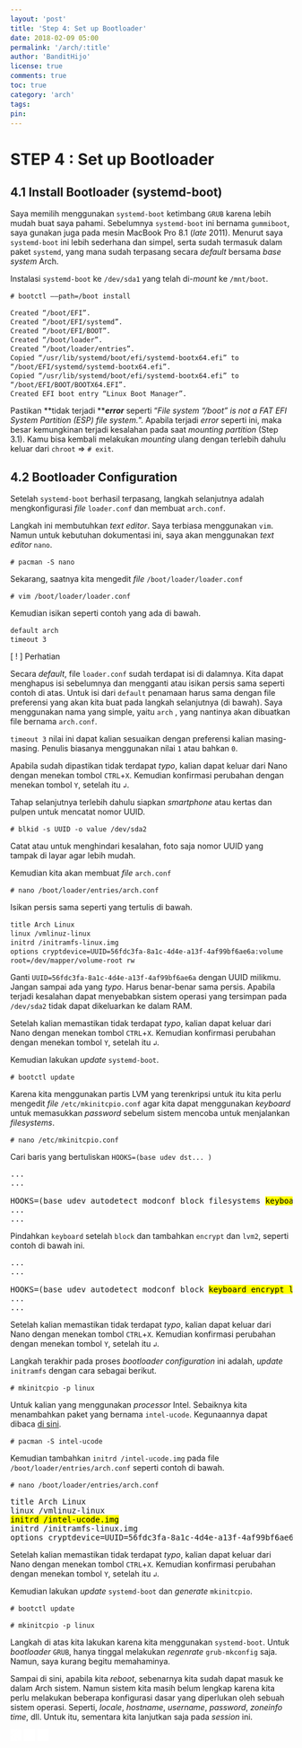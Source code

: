 ```yaml
---
layout: 'post'
title: 'Step 4: Set up Bootloader'
date: 2018-02-09 05:00
permalink: '/arch/:title'
author: 'BanditHijo'
license: true
comments: true
toc: true
category: 'arch'
tags:
pin:
---
```



# STEP 4 : Set up Bootloader

## 4.1 Install Bootloader \(systemd-boot\)

Saya memilih menggunakan `systemd-boot` ketimbang `GRUB` karena lebih mudah buat saya pahami. Sebelumnya `systemd-boot` ini bernama `gummiboot`, saya gunakan juga pada mesin MacBook Pro 8.1 \(_late_ 2011\). Menurut saya `systemd-boot` ini lebih sederhana dan simpel, serta sudah termasuk dalam paket `systemd`, yang mana sudah terpasang secara _default_ bersama _base system_ Arch.

Instalasi `systemd-boot` ke `/dev/sda1` yang telah di-_mount_ ke `/mnt/boot`.

```
# bootctl ––path=/boot install
```

```
Created “/boot/EFI”.
Created “/boot/EFI/systemd”.
Created “/boot/EFI/BOOT”.
Created “/boot/loader”.
Created “/boot/loader/entries”.
Copied “/usr/lib/systemd/boot/efi/systemd-bootx64.efi” to “/boot/EFI/systemd/systemd-bootx64.efi”.
Copied “/usr/lib/systemd/boot/efi/systemd-bootx64.efi” to “/boot/EFI/BOOT/BOOTX64.EFI”.
Created EFI boot entry “Linux Boot Manager”.
```

Pastikan **tidak terjadi **_**error**_ seperti “_File system “/boot” is not a FAT EFI System Partition \(ESP\) file system._”. Apabila terjadi _error_ seperti ini, maka besar kemungkinan terjadi kesalahan pada saat _mounting partition_ \(Step 3.1\). Kamu bisa kembali melakukan _mounting_ ulang dengan terlebih dahulu keluar dari `chroot` =&gt; `# exit`.

## 4.2 Bootloader Configuration

Setelah `systemd-boot` berhasil terpasang, langkah selanjutnya adalah mengkonfigurasi _file_ `loader.conf` dan membuat `arch.conf`.

Langkah ini membutuhkan _text editor_. Saya terbiasa menggunakan `vim`. Namun untuk kebutuhan dokumentasi ini, saya akan menggunakan _text editor_ `nano`.

```
# pacman -S nano
```

Sekarang, saatnya kita mengedit _file_ `/boot/loader/loader.conf`

```
# vim /boot/loader/loader.conf
```

Kemudian isikan seperti contoh yang ada di bawah.

```
default arch
timeout 3
```

<!-- PERHATIAN -->
<div class="blockquote-red">
<div class="blockquote-red-title">[ ! ] Perhatian</div>
<p>Secara <i>default</i>, file <code>loader.conf</code> sudah terdapat isi di dalamnya. Kita dapat menghapus isi sebelumnya dan mengganti atau isikan persis sama seperti contoh di atas. Untuk isi dari <code>default</code> penamaan harus sama dengan file preferensi yang akan kita buat pada langkah selanjutnya (di bawah). Saya menggunakan nama yang simple, yaitu <code>arch</code> , yang nantinya akan dibuatkan file bernama <code>arch.conf</code>.</p>
<p><code>timeout 3</code> nilai ini dapat kalian sesuaikan dengan preferensi kalian masing-masing. Penulis biasanya menggunakan nilai <code>1</code> atau bahkan <code>0</code>.</p>
</div>

Apabila sudah dipastikan tidak terdapat _typo_, kalian dapat keluar dari Nano dengan menekan tombol `CTRL`+`X`. Kemudian konfirmasi perubahan dengan menekan tombol `Y`, setelah itu `↲`.

Tahap selanjutnya terlebih dahulu siapkan _smartphone_ atau kertas dan pulpen untuk mencatat nomor UUID.

```
# blkid -s UUID -o value /dev/sda2
```

Catat atau untuk menghindari kesalahan, foto saja nomor UUID yang tampak di layar agar lebih mudah.

Kemudian kita akan membuat _file_ `arch.conf`

```
# nano /boot/loader/entries/arch.conf
```

Isikan persis sama seperti yang tertulis di bawah.

```
title Arch Linux
linux /vmlinuz-linux
initrd /initramfs-linux.img
options cryptdevice=UUID=56fdc3fa-8a1c-4d4e-a13f-4af99bf6ae6a:volume root=/dev/mapper/volume-root rw
```

Ganti `UUID=56fdc3fa-8a1c-4d4e-a13f-4af99bf6ae6a` dengan UUID milikmu. Jangan sampai ada yang _typo_. Harus benar-benar sama persis. Apabila terjadi  kesalahan dapat menyebabkan sistem operasi yang tersimpan pada `/dev/sda2` tidak dapat dikeluarkan ke dalam RAM.

Setelah kalian memastikan tidak terdapat _typo_, kalian dapat keluar dari Nano dengan menekan tombol `CTRL`+`X`. Kemudian konfirmasi perubahan dengan menekan tombol `Y`, setelah itu `↲`.

Kemudian lakukan _update_ `systemd-boot`.

```
# bootctl update
```

Karena kita menggunakan partis LVM yang terenkripsi untuk itu kita perlu mengedit _file_ `/etc/mkinitcpio.conf` agar kita dapat menggunakan _keyboard_ untuk memasukkan _password_ sebelum sistem mencoba untuk menjalankan _filesystems_.

```
# nano /etc/mkinitcpio.conf
```

Cari baris yang bertuliskan `HOOKS=(base udev dst... )`

<pre>
...
...

HOOKS=(base udev autodetect modconf block filesystems <mark>keyboard</mark> fsck)
...
...
</pre>

Pindahkan `keyboard` setelah `block` dan tambahkan `encrypt` dan `lvm2`, seperti contoh di bawah ini.

<pre>
...
...

HOOKS=(base udev autodetect modconf block <mark>keyboard encrypt lvm2</mark> filesystems fsck)
...
...
</pre>

Setelah kalian memastikan tidak terdapat _typo_, kalian dapat keluar dari Nano dengan menekan tombol `CTRL`+`X`. Kemudian konfirmasi perubahan dengan menekan tombol `Y`, setelah itu `↲`.

Langkah terakhir pada proses _bootloader configuration_ ini adalah, _update_ `initramfs` dengan cara sebagai berikut.

```
# mkinitcpio -p linux
```

Untuk kalian yang menggunakan _processor_ Intel. Sebaiknya kita menambahkan paket yang bernama `intel-ucode`. Kegunaannya dapat dibaca [di sini](https://wiki.archlinux.org/index.php/Microcode).

```
# pacman -S intel-ucode
```

Kemudian tambahkan `initrd /intel-ucode.img` pada file `/boot/loader/entries/arch.conf` seperti contoh di bawah.

```
# nano /boot/loader/entries/arch.conf
```

<pre>
title Arch Linux
linux /vmlinuz-linux
<mark>initrd /intel-ucode.img</mark>
initrd /initramfs-linux.img
options cryptdevice=UUID=56fdc3fa-8a1c-4d4e-a13f-4af99bf6ae6a:volume root=/dev/mapper/volume-root rw
</pre>

Setelah kalian memastikan tidak terdapat _typo_, kalian dapat keluar dari Nano dengan menekan tombol `CTRL`+`X`. Kemudian konfirmasi perubahan dengan menekan tombol `Y`, setelah itu `↲`.

Kemudian lakukan _update_ `systemd-boot` dan _generate_ `mkinitcpio`.

```
# bootctl update
```

```
# mkinitcpio -p linux
```

Langkah di atas kita lakukan karena kita menggunakan `systemd-boot`. Untuk _bootloader_ `GRUB`, hanya tinggal melakukan _regenrate_ `grub-mkconfig` saja. Namun, saya kurang begitu memahaminya.

Sampai di sini, apabila kita _reboot_, sebenarnya kita sudah dapat masuk ke dalam Arch sistem. Namun sistem kita masih belum lengkap karena kita perlu melakukan beberapa konfigurasi dasar yang diperlukan oleh sebuah sistem operasi. Seperti, _locale_, _hostname_, _username_, _password_, _zoneinfo_ _time_, dll. Untuk itu, sementara kita lanjutkan saja pada _session_ ini.


<!-- NEXT PREV BUTTON -->
<div class="post-nav">
<a class="btn-blue-l" href="/arch/step-3-installing-arch-linux-base-packages"><img style="width:20px;" src="/assets/img/logo/logo_ap.png"></a>
<a class="btn-blue-c" href="/arch/"><img style="width:20px;" src="/assets/img/logo/logo_menu.png"></a>
<a class="btn-blue-r" href="/arch/step-5-set-language-and-time-zone"><img style="width:20px;" src="/assets/img/logo/logo_an.png"></a>
</div>
